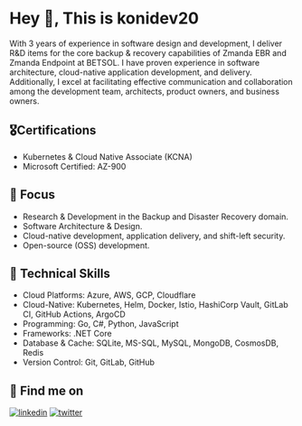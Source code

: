 # Hey 👋, This is konidev20
With 3 years of experience in software design and development, I deliver R&D items for the core backup & recovery capabilities of Zmanda EBR and Zmanda Endpoint at BETSOL. I have proven experience in software architecture, cloud-native application development, and delivery. Additionally, I excel at facilitating effective communication and collaboration among the development team, architects, product owners, and business owners.

## 🎖️Certifications
- Kubernetes & Cloud Native Associate (KCNA)
- Microsoft Certified: AZ-900

## 🎯 Focus
- Research & Development in the Backup and Disaster Recovery domain.
- Software Architecture & Design.
- Cloud-native development, application delivery, and shift-left security.
- Open-source (OSS) development.

## 💪 Technical Skills
- Cloud Platforms: Azure, AWS, GCP, Cloudflare
- Cloud-Native: Kubernetes, Helm, Docker, Istio, HashiCorp Vault, GitLab CI, GitHub Actions, ArgoCD
- Programming: Go, C#, Python, JavaScript
- Frameworks: .NET Core
- Database & Cache: SQLite, MS-SQL, MySQL, MongoDB, CosmosDB, Redis
- Version Control: Git, GitLab, GitHub

## 🚀 Find me on
[![linkedin](https://img.shields.io/badge/LinkedIn-0077B5?style=for-the-badge&logo=linkedin&logoColor=white)](https://www.linkedin.com/in/srigovind-nayak/)  [![twitter](https://img.shields.io/badge/Twitter-1DA1F2?style=for-the-badge&logo=twitter&logoColor=white)](https://twitter.com/sgovindn)
